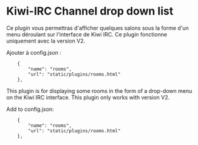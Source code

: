 # Kiwi-IRC Channel drop down list

Ce plugin vous permettras d'afficher quelques salons sous la forme d'un menu déroulant sur l'interface de Kiwi IRC.
Ce plugin fonctionne uniquement avec la version V2.

Ajouter à config.json :

		{
            "name": "rooms",
            "url": "static/plugins/rooms.html"
        },


This plugin is for displaying some rooms in the form of a drop-down menu on the Kiwi IRC interface.
This plugin only works with version V2.

Add to config.json:

		{
            "name": "rooms",
            "url": "static/plugins/rooms.html"
        },
